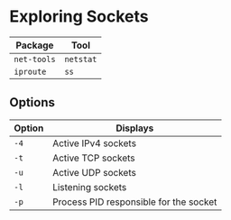 # Exploring Sockets

| Package | Tool |
|---------|------|
| `net-tools` | `netstat` |
| `iproute` | `ss` |

## Options

| Option | Displays |
|--------|--------|
| `-4` | Active IPv4 sockets |
| `-t` | Active TCP sockets |
| `-u` | Active UDP sockets |
| `-l` | Listening sockets |
| `-p` | Process PID responsible for the socket |
